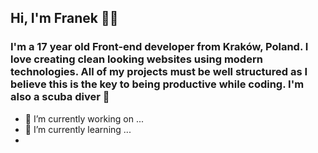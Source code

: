 ## Hi, I'm Franek 👋🏼

### I'm a 17 year old Front-end developer from Kraków, Poland. I love creating clean looking websites using modern technologies. All of my projects must be well structured as I believe this is the key to being productive while coding. I'm also a scuba diver 🤿

- 🔭 I’m currently working on ...
- 🌱 I’m currently learning ...
- <!--
- 👯 I’m looking to collaborate on ...
- 🤔 I’m looking for help with ...
- 💬 Ask me about ...
- 😄 Pronouns: ...
- ⚡ Fun fact: ...
-->
- 📫 How to reach me: ...
